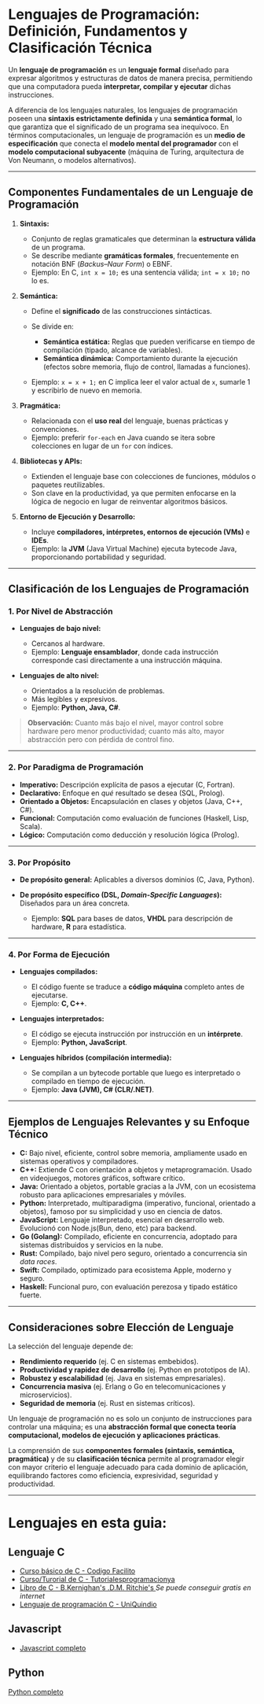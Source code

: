 # Lenguajes de Programación: Definición, Fundamentos y Clasificación Técnica

Un **lenguaje de programación** es un **lenguaje formal** diseñado para expresar algoritmos y estructuras de datos de manera precisa, permitiendo que una computadora pueda **interpretar, compilar y ejecutar** dichas instrucciones.

A diferencia de los lenguajes naturales, los lenguajes de programación poseen una **sintaxis estrictamente definida** y una **semántica formal**, lo que garantiza que el significado de un programa sea inequívoco. En términos computacionales, un lenguaje de programación es un **medio de especificación** que conecta el **modelo mental del programador** con el **modelo computacional subyacente** (máquina de Turing, arquitectura de Von Neumann, o modelos alternativos).

---

## Componentes Fundamentales de un Lenguaje de Programación

1. **Sintaxis:**

   * Conjunto de reglas gramaticales que determinan la **estructura válida** de un programa.
   * Se describe mediante **gramáticas formales**, frecuentemente en notación BNF (*Backus–Naur Form*) o EBNF.
   * Ejemplo: En C, `int x = 10;` es una sentencia válida; `int = x 10;` no lo es.

2. **Semántica:**

   * Define el **significado** de las construcciones sintácticas.
   * Se divide en:

     * **Semántica estática:** Reglas que pueden verificarse en tiempo de compilación (tipado, alcance de variables).
     * **Semántica dinámica:** Comportamiento durante la ejecución (efectos sobre memoria, flujo de control, llamadas a funciones).
   * Ejemplo: `x = x + 1;` en C implica leer el valor actual de `x`, sumarle 1 y escribirlo de nuevo en memoria.

3. **Pragmática:**

   * Relacionada con el **uso real** del lenguaje, buenas prácticas y convenciones.
   * Ejemplo: preferir `for-each` en Java cuando se itera sobre colecciones en lugar de un `for` con índices.

4. **Bibliotecas y APIs:**

   * Extienden el lenguaje base con colecciones de funciones, módulos o paquetes reutilizables.
   * Son clave en la productividad, ya que permiten enfocarse en la lógica de negocio en lugar de reinventar algoritmos básicos.

5. **Entorno de Ejecución y Desarrollo:**

   * Incluye **compiladores, intérpretes, entornos de ejecución (VMs)** e **IDEs**.
   * Ejemplo: la **JVM** (Java Virtual Machine) ejecuta bytecode Java, proporcionando portabilidad y seguridad.

---

## Clasificación de los Lenguajes de Programación

### 1. Por Nivel de Abstracción

* **Lenguajes de bajo nivel:**

  * Cercanos al hardware.
  * Ejemplo: **Lenguaje ensamblador**, donde cada instrucción corresponde casi directamente a una instrucción máquina.
* **Lenguajes de alto nivel:**

  * Orientados a la resolución de problemas.
  * Más legibles y expresivos.
  * Ejemplo: **Python, Java, C#**.

> **Observación:** Cuanto más bajo el nivel, mayor control sobre hardware pero menor productividad; cuanto más alto, mayor abstracción pero con pérdida de control fino.

---

### 2. Por Paradigma de Programación

* **Imperativo:** Descripción explícita de pasos a ejecutar (C, Fortran).
* **Declarativo:** Enfoque en *qué* resultado se desea (SQL, Prolog).
* **Orientado a Objetos:** Encapsulación en clases y objetos (Java, C++, C#).
* **Funcional:** Computación como evaluación de funciones (Haskell, Lisp, Scala).
* **Lógico:** Computación como deducción y resolución lógica (Prolog).

---

### 3. Por Propósito

* **De propósito general:** Aplicables a diversos dominios (C, Java, Python).
* **De propósito específico (DSL, *Domain-Specific Languages*):** Diseñados para un área concreta.

  * Ejemplo: **SQL** para bases de datos, **VHDL** para descripción de hardware, **R** para estadística.

---

### 4. Por Forma de Ejecución

* **Lenguajes compilados:**

  * El código fuente se traduce a **código máquina** completo antes de ejecutarse.
  * Ejemplo: **C, C++**.
* **Lenguajes interpretados:**

  * El código se ejecuta instrucción por instrucción en un **intérprete**.
  * Ejemplo: **Python, JavaScript**.
* **Lenguajes híbridos (compilación intermedia):**

  * Se compilan a un bytecode portable que luego es interpretado o compilado en tiempo de ejecución.
  * Ejemplo: **Java (JVM), C# (CLR/.NET)**.

---

## Ejemplos de Lenguajes Relevantes y su Enfoque Técnico

* **C:** Bajo nivel, eficiente, control sobre memoria, ampliamente usado en sistemas operativos y compiladores.
* **C++:** Extiende C con orientación a objetos y metaprogramación. Usado en videojuegos, motores gráficos, software crítico.
* **Java:** Orientado a objetos, portable gracias a la JVM, con un ecosistema robusto para aplicaciones empresariales y móviles.
* **Python:** Interpretado, multiparadigma (imperativo, funcional, orientado a objetos), famoso por su simplicidad y uso en ciencia de datos.
* **JavaScript:** Lenguaje interpretado, esencial en desarrollo web. Evolucionó con Node.js(Bun, deno, etc) para backend.
* **Go (Golang):** Compilado, eficiente en concurrencia, adoptado para sistemas distribuidos y servicios en la nube.
* **Rust:** Compilado, bajo nivel pero seguro, orientado a concurrencia sin *data races*.
* **Swift:** Compilado, optimizado para ecosistema Apple, moderno y seguro.
* **Haskell:** Funcional puro, con evaluación perezosa y tipado estático fuerte.

---

## Consideraciones sobre Elección de Lenguaje

La selección del lenguaje depende de:

* **Rendimiento requerido** (ej. C en sistemas embebidos).
* **Productividad y rapidez de desarrollo** (ej. Python en prototipos de IA).
* **Robustez y escalabilidad** (ej. Java en sistemas empresariales).
* **Concurrencia masiva** (ej. Erlang o Go en telecomunicaciones y microservicios).
* **Seguridad de memoria** (ej. Rust en sistemas críticos).


Un lenguaje de programación no es solo un conjunto de instrucciones para controlar una máquina; es una **abstracción formal que conecta teoría computacional, modelos de ejecución y aplicaciones prácticas**.

La comprensión de sus **componentes formales (sintaxis, semántica, pragmática)** y de su **clasificación técnica** permite al programador elegir con mayor criterio el lenguaje adecuado para cada dominio de aplicación, equilibrando factores como eficiencia, expresividad, seguridad y productividad.

---

# Lenguajes en esta guia:

## Lenguaje C

- [Curso básico de C - Codigo Facilito](https://codigofacilito.com/cursos/c)
- [Curso/Turorial de C - Tutorialesprogramacionya](https://www.tutorialesprogramacionya.com/cya/)
- [Libro de C - B.Kernighan's .D.M. Ritchie's ](https://www.amazon.com/B-Kernighans-RitchiesC-Programming-Language-Paperback1988/dp/B003XKB8AU?&linkCode=sl1&tag=artmapincdbah-20&linkId=612df9b2fe2f113acb396b61320c21cc&language=en_US&ref_=as_li_ss_tl) _Se puede conseguir gratis en internet_
- [Lenguaje de programación C - UniQuindio](https://cdn.discordapp.com/attachments/1247214586411880488/1258190382563463169/Programacion-I-Lenguaje-C.pdf?ex=6729f5db&is=6728a45b&hm=e2304fdf79d93dd85fa4ecf9c8e53188110783ab19175e02dc7521030856366c&)

## Javascript

- [Javascript completo](./langs/js.md)

## Python
[Python completo](./langs/python.md)
